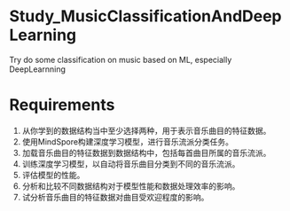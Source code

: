 # Study_MusicClassificationAndDeepLearning
Try do some classification on music based on ML, especially DeepLearnning

# Requirements

1. 从你学到的数据结构当中至少选择两种，用于表示音乐曲目的特征数据。 
2. 使用MindSpore构建深度学习模型，进行音乐流派分类任务。 
3. 加载音乐曲目的特征数据到数据结构中，包括每首曲目所属的音乐流派。 
4. 训练深度学习模型，以自动将音乐曲目分类到不同的音乐流派。 
5. 评估模型的性能。 
6. 分析和比较不同数据结构对于模型性能和数据处理效率的影响。 
7. 试分析音乐曲目的特征数据对曲目受欢迎程度的影响。

